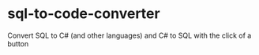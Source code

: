 # sql-to-code-converter
Convert SQL to C# (and other languages) and C# to SQL with the click of a button
